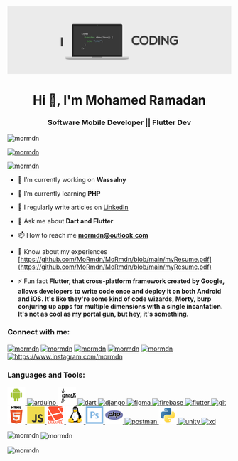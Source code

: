 ![Software Developer  ](https://raw.githubusercontent.com/MoRmdn/MoRmdn/main/wallpaperflare-cropped.jpg)
<h1 align="center">Hi 👋, I'm Mohamed Ramadan</h1>
<h3 align="center">Software Mobile Developer || Flutter Dev</h3>

<p align="left"> <img src="https://komarev.com/ghpvc/?username=mormdn&label=Profile%20 views &color=0e75b6&style=flat-square" alt="mormdn" /> </p>

<p align="left"> <a href="https://github.com/ryo-ma/github-profile-trophy"><img src="https://github-profile-trophy.vercel.app/?username=mormdn" alt="mormdn" /></a> </p>

<p align="left"> <a href="https://twitter.com/mormdn" target="blank"><img src="https://img.shields.io/twitter/follow/mormdn?logo=twitter&style=for-the-badge" alt="mormdn" /></a> </p>

- 🔭 I’m currently working on **Wassalny**

- 🌱 I’m currently learning **PHP**

- 📝 I regularly write articles on [LinkedIn](LinkedIn)

- 💬 Ask me about **Dart and Flutter**

- 📫 How to reach me **mormdn@outlook.com**

- 📄 Know about my experiences [https://github.com/MoRmdn/MoRmdn/blob/main/myResume.pdf](https://github.com/MoRmdn/MoRmdn/blob/main/myResume.pdf)

- ⚡ Fun fact **Flutter, that cross-platform framework created by Google, allows developers to write code once and deploy it on both Android and iOS. It's like they're some kind of code wizards, Morty, burp conjuring up apps for multiple dimensions with a single incantation. It's not as cool as my portal gun, but hey, it's something.**

<h3 align="left">Connect with me:</h3>
<p align="left">
<a href="https://dev.to/mormdn" target="blank"><img align="center" src="https://raw.githubusercontent.com/rahuldkjain/github-profile-readme-generator/master/src/images/icons/Social/devto.svg" alt="mormdn" height="30" width="40" /></a>
<a href="https://twitter.com/mormdn" target="blank"><img align="center" src="https://raw.githubusercontent.com/rahuldkjain/github-profile-readme-generator/master/src/images/icons/Social/twitter.svg" alt="mormdn" height="30" width="40" /></a>
<a href="https://linkedin.com/in/mormdn" target="blank"><img align="center" src="https://raw.githubusercontent.com/rahuldkjain/github-profile-readme-generator/master/src/images/icons/Social/linked-in-alt.svg" alt="mormdn" height="30" width="40" /></a>
<a href="https://stackoverflow.com/users/mormdn" target="blank"><img align="center" src="https://raw.githubusercontent.com/rahuldkjain/github-profile-readme-generator/master/src/images/icons/Social/stack-overflow.svg" alt="mormdn" height="30" width="40" /></a>
<a href="https://fb.com/mormdn" target="blank"><img align="center" src="https://raw.githubusercontent.com/rahuldkjain/github-profile-readme-generator/master/src/images/icons/Social/facebook.svg" alt="mormdn" height="30" width="40" /></a>
<a href="https://instagram.com/https://www.instagram.com/mormdn" target="blank"><img align="center" src="https://raw.githubusercontent.com/rahuldkjain/github-profile-readme-generator/master/src/images/icons/Social/instagram.svg" alt="https://www.instagram.com/mormdn" height="30" width="40" /></a>
</p>

<h3 align="left">Languages and Tools:</h3>
<p align="left"> <a href="https://developer.android.com" target="_blank" rel="noreferrer"> <img src="https://raw.githubusercontent.com/devicons/devicon/master/icons/android/android-original-wordmark.svg" alt="android" width="40" height="40"/> </a> <a href="https://www.arduino.cc/" target="_blank" rel="noreferrer"> <img src="https://cdn.worldvectorlogo.com/logos/arduino-1.svg" alt="arduino" width="40" height="40"/> </a> <a href="https://canvasjs.com" target="_blank" rel="noreferrer"> <img src="https://raw.githubusercontent.com/Hardik0307/Hardik0307/master/assets/canvasjs-charts.svg" alt="canvasjs" width="40" height="40"/> </a> <a href="https://dart.dev" target="_blank" rel="noreferrer"> <img src="https://www.vectorlogo.zone/logos/dartlang/dartlang-icon.svg" alt="dart" width="40" height="40"/> </a> <a href="https://www.djangoproject.com/" target="_blank" rel="noreferrer"> <img src="https://cdn.worldvectorlogo.com/logos/django.svg" alt="django" width="40" height="40"/> </a> <a href="https://www.figma.com/" target="_blank" rel="noreferrer"> <img src="https://www.vectorlogo.zone/logos/figma/figma-icon.svg" alt="figma" width="40" height="40"/> </a> <a href="https://firebase.google.com/" target="_blank" rel="noreferrer"> <img src="https://www.vectorlogo.zone/logos/firebase/firebase-icon.svg" alt="firebase" width="40" height="40"/> </a> <a href="https://flutter.dev" target="_blank" rel="noreferrer"> <img src="https://www.vectorlogo.zone/logos/flutterio/flutterio-icon.svg" alt="flutter" width="40" height="40"/> </a> <a href="https://git-scm.com/" target="_blank" rel="noreferrer"> <img src="https://www.vectorlogo.zone/logos/git-scm/git-scm-icon.svg" alt="git" width="40" height="40"/> </a> <a href="https://www.w3.org/html/" target="_blank" rel="noreferrer"> <img src="https://raw.githubusercontent.com/devicons/devicon/master/icons/html5/html5-original-wordmark.svg" alt="html5" width="40" height="40"/> </a> <a href="https://developer.mozilla.org/en-US/docs/Web/JavaScript" target="_blank" rel="noreferrer"> <img src="https://raw.githubusercontent.com/devicons/devicon/master/icons/javascript/javascript-original.svg" alt="javascript" width="40" height="40"/> </a> <a href="https://laravel.com/" target="_blank" rel="noreferrer"> <img src="https://raw.githubusercontent.com/devicons/devicon/master/icons/laravel/laravel-plain-wordmark.svg" alt="laravel" width="40" height="40"/> </a> <a href="https://www.linux.org/" target="_blank" rel="noreferrer"> <img src="https://raw.githubusercontent.com/devicons/devicon/master/icons/linux/linux-original.svg" alt="linux" width="40" height="40"/> </a> <a href="https://www.photoshop.com/en" target="_blank" rel="noreferrer"> <img src="https://raw.githubusercontent.com/devicons/devicon/master/icons/photoshop/photoshop-line.svg" alt="photoshop" width="40" height="40"/> </a> <a href="https://www.php.net" target="_blank" rel="noreferrer"> <img src="https://raw.githubusercontent.com/devicons/devicon/master/icons/php/php-original.svg" alt="php" width="40" height="40"/> </a> <a href="https://postman.com" target="_blank" rel="noreferrer"> <img src="https://www.vectorlogo.zone/logos/getpostman/getpostman-icon.svg" alt="postman" width="40" height="40"/> </a> <a href="https://www.python.org" target="_blank" rel="noreferrer"> <img src="https://raw.githubusercontent.com/devicons/devicon/master/icons/python/python-original.svg" alt="python" width="40" height="40"/> </a> <a href="https://unity.com/" target="_blank" rel="noreferrer"> <img src="https://www.vectorlogo.zone/logos/unity3d/unity3d-icon.svg" alt="unity" width="40" height="40"/> </a> <a href="https://www.adobe.com/products/xd.html" target="_blank" rel="noreferrer"> <img src="https://cdn.worldvectorlogo.com/logos/adobe-xd.svg" alt="xd" width="40" height="40"/> </a> </p>

<p><img align="left" src="https://github-readme-stats.vercel.app/api/top-langs?username=mormdn&show_icons=true&locale=en&layout=compact" alt="mormdn" /></p>

<p>&nbsp;<img align="center" src="https://github-readme-stats.vercel.app/api?username=mormdn&show_icons=true&locale=en" alt="mormdn" /></p>

<p><img align="center" src="https://github-readme-streak-stats.herokuapp.com/?user=mormdn&" alt="mormdn" /></p>



